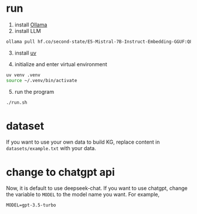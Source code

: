 # run

1. install [Ollama](https://ollama.com/)
2. install LLM

```bash
ollama pull hf.co/second-state/E5-Mistral-7B-Instruct-Embedding-GGUF:Q8_0
```

3. install [uv](https://docs.astral.sh/uv/getting-started/installation/#installation-methods)

4. initialize and enter virtual environment 

```bash
uv venv .venv
source ~/.venv/bin/activate
```

5. run the program

```bash
./run.sh
```

# dataset
If you want to use your own data to build KG, replace content in `datasets/example.txt` with your data. 

# change to chatgpt api
Now, it is default to use deepseek-chat. If you want to use chatgpt, change the variable to `MODEL` to the model name you want. For example,

```
MODEL=gpt-3.5-turbo
```
